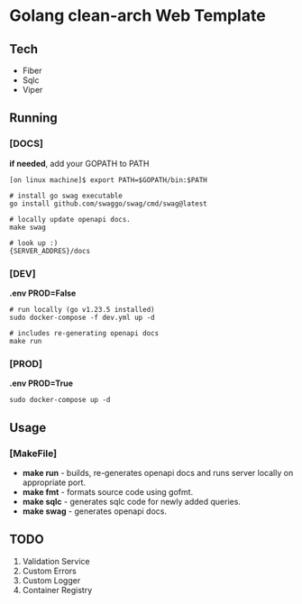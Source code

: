 # Golang clean-arch Web Template

## **Tech**
- Fiber
- Sqlc
- Viper

## **Running**
### [DOCS]
**if needed**, add your GOPATH to PATH 
```shell
[on linux machine]$ export PATH=$GOPATH/bin:$PATH

```
```shell
# install go swag executable
go install github.com/swaggo/swag/cmd/swag@latest

# locally update openapi docs.
make swag

# look up :)
{SERVER_ADDRES}/docs
```

### [DEV]
**.env PROD=False**
```shell
# run locally (go v1.23.5 installed)
sudo docker-compose -f dev.yml up -d

# includes re-generating openapi docs
make run
```
### [PROD] 
**.env PROD=True**
```shell
sudo docker-compose up -d
```


## **Usage**

### [MakeFile]

- **make run** - builds, re-generates openapi docs and runs server locally on appropriate port.
- **make fmt** - formats source code using gofmt. 
- **make sqlc** - generates sqlc code for newly added queries.
- **make swag** - generates openapi docs.


## TODO
1) Validation Service
2) Custom Errors
3) Custom Logger
4) Container Registry

